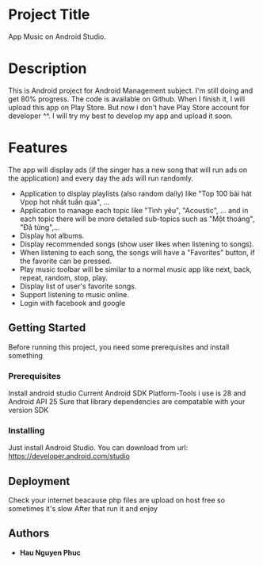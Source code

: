# Project Title

App Music on Android Studio.

# Description

This is Android project for Android Management subject. I'm still doing and get 80% progress. The code is available on Github. When I finish it, I will upload this app on Play Store. But now i don't have Play Store account for developer ^^. I will try my best to develop my app and upload it soon.

# Features

The app will display ads (if the singer has a new song that will run ads on the application) and every day the ads will run randomly.
- Application to display playlists (also random daily) like "Top 100 bài hát Vpop hot nhất tuần qua", ...
- Application to manage each topic like "Tình yêu", "Acoustic", ... and in each topic there will be more detailed sub-topics such as "Một thoáng", "Đã từng",...
- Display hot albums.
- Display recommended songs (show user likes when listening to songs).
- When listening to each song, the songs will have a "Favorites" button, if the favorite can be pressed.
- Play music toolbar will be similar to a normal music app like next, back, repeat, random, stop, play.
- Display list of user's favorite songs.
- Support listening to music online.
- Login with facebook and google

## Getting Started

Before running this project, you need some prerequisites and install something 

### Prerequisites

Install android studio
Current Android SDK Platform-Tools i use is 28 and Android API 25
Sure that library dependencies are compatable with your version SDK

### Installing

Just install Android Studio. You can download from url: https://developer.android.com/studio

## Deployment

Check your internet beacause php files are upload on host free so sometimes it's slow
After that run it and enjoy

## Authors

* **Hau Nguyen Phuc**
